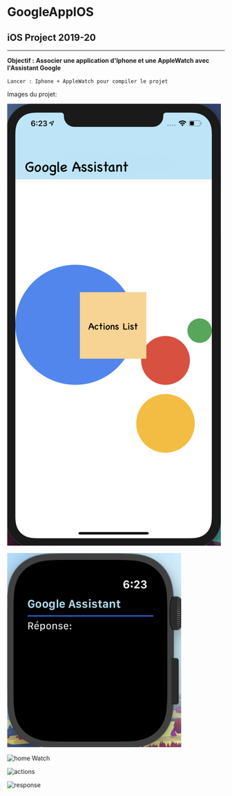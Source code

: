 # GoogleAppIOS

## iOS Project 2019-20

---

**Objectif :** __Associer une application d'Iphone et une AppleWatch avec l'Assistant Google__

```
Lancer : Iphone + AppleWatch pour compiler le projet
```

Images du projet:

![home](img/home.png)

<img src="img/homeWatch.png"
     alt="Home AppleWatch"
     style="width: 80%" />

![home Watch](https://github.com/LaureenMartina/GoogleAppIOS/tree/master/img/homeWatch.png "Home AppleWatch")

![actions](https://github.com/LaureenMartina/GoogleAppIOS/tree/master/img/listActions.png "ListAction Iphone")

![response](https://github.com/LaureenMartina/GoogleAppIOS/tree/master/img/responseGoogleWatch.png "Response Apple Watch")
